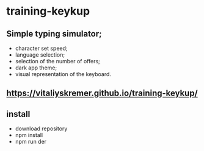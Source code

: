 # training-keykup
## Simple typing simulator;
- character set speed;
- language selection;
- selection of the number of offers;
- dark app theme;
- visual representation of the keyboard.
## https://vitaliyskremer.github.io/training-keykup/

## install

- download repository
- npm install
- npm run der
